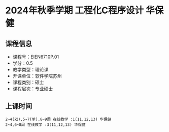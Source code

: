 # 2024年秋季学期 工程化C程序设计 华保健






## 课程信息

- 课程号：EIEN6710P.01
- 学分：0.5
- 教学类型：理论课
- 开课单位：软件学院苏州
- 课程类别：硕士
- 课程层次：专业硕士

## 上课时间

```
2~4(双),5~7(单),8~9周 在线教学 :1(11,12,13) 华保健
2~4,6~8周 在线教学 :3(11,12,13) 华保健
```


